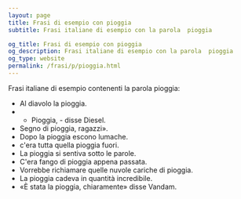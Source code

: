 ```yaml
---
layout: page
title: Frasi di esempio con pioggia 
subtitle: Frasi italiane di esempio con la parola  pioggia

og_title: Frasi di esempio con pioggia 
og_description: Frasi italiane di esempio con la parola  pioggia
og_type: website
permalink: /frasi/p/pioggia.html
---
```


Frasi italiane di esempio contenenti la parola pioggia:


- Al diavolo la pioggia.
- - Pioggia, - disse Diesel.
- Segno di pioggia, ragazzi».
- Dopo la pioggia escono lumache.
- c'era tutta quella pioggia fuori.
- La pioggia si sentiva sotto le parole.
- C'era fango di pioggia appena passata.
- Vorrebbe richiamare quelle nuvole cariche di pioggia.
- La pioggia cadeva in quantità incredibile.
- «È stata la pioggia, chiaramente» disse Vandam.
